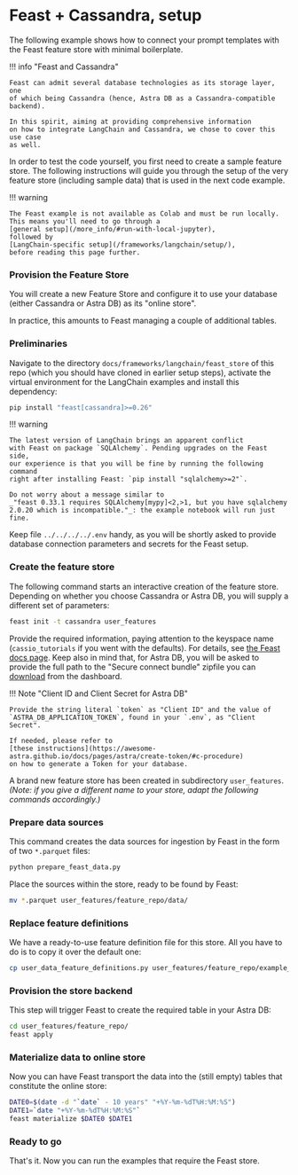 # Feast + Cassandra, setup

The following example shows how to connect your prompt templates
with the Feast feature store with minimal boilerplate.

!!! info "Feast and Cassandra"

    Feast can admit several database technologies as its storage layer, one
    of which being Cassandra (hence, Astra DB as a Cassandra-compatible backend).

    In this spirit, aiming at providing comprehensive information
    on how to integrate LangChain and Cassandra, we chose to cover this use case
    as well.

In order to test the code yourself, you first need to create a sample
feature store. The following instructions will guide you through the
setup of the very feature store (including sample data) that is used
in the next code example.

!!! warning

    The Feast example is not available as Colab and must be run locally.
    This means you'll need to go through a
    [general setup](/more_info/#run-with-local-jupyter),
    followed by
    [LangChain-specific setup](/frameworks/langchain/setup/),
    before reading this page further.

### Provision the Feature Store

You will create a new Feature Store and configure it to use
your database (either Cassandra or Astra DB) as its "online store".

In practice, this amounts to Feast managing a couple of additional tables.

### Preliminaries

Navigate to the directory `docs/frameworks/langchain/feast_store` of this
repo (which you should have cloned in earlier setup steps),
activate the virtual environment for the LangChain examples
and install this dependency:

```bash
pip install "feast[cassandra]>=0.26"
```

!!! warning

    The latest version of LangChain brings an apparent conflict
    with Feast on package `SQLAlchemy`. Pending upgrades on the Feast side,
    our experience is that you will be fine by running the following command
    right after installing Feast: `pip install "sqlalchemy>=2"`.

    Do not worry about a message similar to
    _"feast 0.33.1 requires SQLAlchemy[mypy]<2,>1, but you have sqlalchemy 2.0.20 which is incompatible."_: the example notebook will run just fine.

Keep file `../../../../.env` handy, as you will be shortly asked to provide
database connection parameters and secrets for the Feast setup.

### Create the feature store

The following command starts an interactive creation
of the feature store. Depending on whether you choose Cassandra or Astra DB,
you will supply a different set of parameters:

```bash
feast init -t cassandra user_features
```

Provide the required information, paying attention to the
keyspace name (`cassio_tutorials` if you went with the defaults).
For details, see
[the Feast docs page](https://docs.feast.dev/reference/online-stores/cassandra#getting-started).
Keep also in mind that, for Astra DB, you will be asked to provide
the full path to the "Secure connect bundle" zipfile you can
[download](https://awesome-astra.github.io/docs/pages/astra/download-scb/#c-procedure)
from the dashboard.

!!! Note "Client ID and Client Secret for Astra DB"

    Provide the string literal `token` as "Client ID" and the value of
    `ASTRA_DB_APPLICATION_TOKEN`, found in your `.env`, as "Client Secret".

    If needed, please refer to
    [these instructions](https://awesome-astra.github.io/docs/pages/astra/create-token/#c-procedure)
    on how to generate a Token for your database.

A brand new feature store has been created in subdirectory `user_features`.
_(Note: if you give a different name to your store,_
_adapt the following commands accordingly.)_

### Prepare data sources

This command creates the data sources for ingestion by Feast
in the form of two `*.parquet` files:

```bash
python prepare_feast_data.py
```

Place the sources within the store, ready to be found by Feast:

```bash
mv *.parquet user_features/feature_repo/data/
```

### Replace feature definitions

We have a ready-to-use feature definition file for this store.
All you have to do is to copy it over the default one:

```bash
cp user_data_feature_definitions.py user_features/feature_repo/example_repo.py
```

### Provision the store backend

This step will trigger Feast to create the required table in your Astra DB:

```bash
cd user_features/feature_repo/
feast apply
```

### Materialize data to online store

Now you can have Feast transport the data into the (still empty) tables that
constitute the online store:

```bash
DATE0=$(date -d "`date` - 10 years" "+%Y-%m-%dT%H:%M:%S")
DATE1=`date "+%Y-%m-%dT%H:%M:%S"`
feast materialize $DATE0 $DATE1
```

### Ready to go

That's it. Now you can run the examples that require the Feast store.
